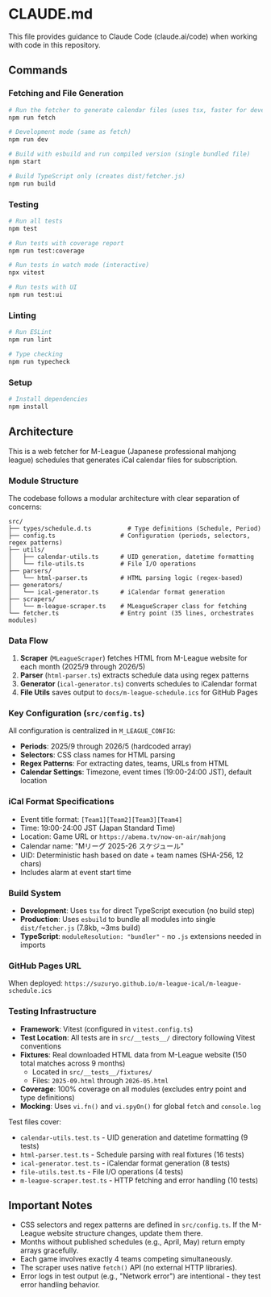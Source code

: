 # CLAUDE.md

This file provides guidance to Claude Code (claude.ai/code) when working with code in this repository.

## Commands

### Fetching and File Generation
```bash
# Run the fetcher to generate calendar files (uses tsx, faster for development)
npm run fetch

# Development mode (same as fetch)
npm run dev

# Build with esbuild and run compiled version (single bundled file)
npm start

# Build TypeScript only (creates dist/fetcher.js)
npm run build
```

### Testing
```bash
# Run all tests
npm test

# Run tests with coverage report
npm run test:coverage

# Run tests in watch mode (interactive)
npx vitest

# Run tests with UI
npm run test:ui
```

### Linting
```bash
# Run ESLint
npm run lint

# Type checking
npm run typecheck
```

### Setup
```bash
# Install dependencies
npm install
```

## Architecture

This is a web fetcher for M-League (Japanese professional mahjong league) schedules that generates iCal calendar files for subscription.

### Module Structure

The codebase follows a modular architecture with clear separation of concerns:

```
src/
├── types/schedule.d.ts          # Type definitions (Schedule, Period)
├── config.ts                  # Configuration (periods, selectors, regex patterns)
├── utils/
│   ├── calendar-utils.ts      # UID generation, datetime formatting
│   └── file-utils.ts          # File I/O operations
├── parsers/
│   └── html-parser.ts         # HTML parsing logic (regex-based)
├── generators/
│   └── ical-generator.ts      # iCalendar format generation
├── scrapers/
│   └── m-league-scraper.ts    # MLeagueScraper class for fetching
└── fetcher.ts                 # Entry point (35 lines, orchestrates modules)
```

### Data Flow

1. **Scraper** (`MLeagueScraper`) fetches HTML from M-League website for each month (2025/9 through 2026/5)
2. **Parser** (`html-parser.ts`) extracts schedule data using regex patterns
3. **Generator** (`ical-generator.ts`) converts schedules to iCalendar format
4. **File Utils** saves output to `docs/m-league-schedule.ics` for GitHub Pages

### Key Configuration (`src/config.ts`)

All configuration is centralized in `M_LEAGUE_CONFIG`:
- **Periods**: 2025/9 through 2026/5 (hardcoded array)
- **Selectors**: CSS class names for HTML parsing
- **Regex Patterns**: For extracting dates, teams, URLs from HTML
- **Calendar Settings**: Timezone, event times (19:00-24:00 JST), default location

### iCal Format Specifications

- Event title format: `[Team1][Team2][Team3][Team4]`
- Time: 19:00-24:00 JST (Japan Standard Time)
- Location: Game URL or `https://abema.tv/now-on-air/mahjong`
- Calendar name: "Mリーグ 2025-26 スケジュール"
- UID: Deterministic hash based on date + team names (SHA-256, 12 chars)
- Includes alarm at event start time

### Build System

- **Development**: Uses `tsx` for direct TypeScript execution (no build step)
- **Production**: Uses `esbuild` to bundle all modules into single `dist/fetcher.js` (7.8kb, ~3ms build)
- **TypeScript**: `moduleResolution: "bundler"` - no `.js` extensions needed in imports

### GitHub Pages URL

When deployed: `https://suzuryo.github.io/m-league-ical/m-league-schedule.ics`

### Testing Infrastructure

- **Framework**: Vitest (configured in `vitest.config.ts`)
- **Test Location**: All tests are in `src/__tests__/` directory following Vitest conventions
- **Fixtures**: Real downloaded HTML data from M-League website (150 total matches across 9 months)
  - Located in `src/__tests__/fixtures/`
  - Files: `2025-09.html` through `2026-05.html`
- **Coverage**: 100% coverage on all modules (excludes entry point and type definitions)
- **Mocking**: Uses `vi.fn()` and `vi.spyOn()` for global `fetch` and `console.log`

Test files cover:
- `calendar-utils.test.ts` - UID generation and datetime formatting (9 tests)
- `html-parser.test.ts` - Schedule parsing with real fixtures (16 tests)
- `ical-generator.test.ts` - iCalendar format generation (8 tests)
- `file-utils.test.ts` - File I/O operations (4 tests)
- `m-league-scraper.test.ts` - HTTP fetching and error handling (10 tests)

## Important Notes

- CSS selectors and regex patterns are defined in `src/config.ts`. If the M-League website structure changes, update them there.
- Months without published schedules (e.g., April, May) return empty arrays gracefully.
- Each game involves exactly 4 teams competing simultaneously.
- The scraper uses native `fetch()` API (no external HTTP libraries).
- Error logs in test output (e.g., "Network error") are intentional - they test error handling behavior.
